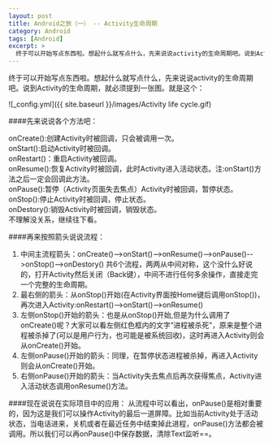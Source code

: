 ```yaml
---
layout: post
title: Android之旅（一） -- Activity生命周期
category: Android
tags: [Android]
excerpt: >
  终于可以开始写点东西啦。想起什么就写点什么，先来说说activity的生命周期吧。说到Activity的生命周期，就必须提到一
---
```



  
终于可以开始写点东西啦。想起什么就写点什么，先来说说activity的生命周期吧。说到Activity的生命周期，就必须提到一张图。就是这个：


![_config.yml]({{ site.baseurl }}/images/Activity life cycle.gif)  

####先来说说各个方法吧：

  onCreate():创建Activity时被回调，只会被调用一次。  
  onStart():启动Activity时被回调。  
  onRestart()：重启Activity被回调。  
  onResume():恢复Activity时被回调，此时Activity进入活动状态。注:onStart()方法之后一定会回调此方法。  
  onPause():暂停（Activity页面失去焦点）Activity时被回调，暂停状态。  
  onStop():停止Activity时被回调，停止状态。  
  onDestory():销毁Activity时被回调，销毁状态。  
不理解没关系，继续往下看。  

####再来按照箭头说说流程：
1. 中间主流程箭头：onCreate()-->onStart()-->onResume()-->onPause()-->onStop()-->onDestory()
    共6个流程，两两从中间对称，这个没什么好说的，打开Activity然后关闭（Back键），中间不进行任何多余操作，直接走完一个完整的生命周期。
2. 最右侧的箭头：从onStop()开始(在Activity界面按Home键后调用onStop())，再次进入Activity:onRestart()-->onStart()-->onResume()
3. 左侧onStop()开始的箭头：也是从onStop()开始,但是为什么调用了onCreate()呢？大家可以看左侧红色框内的文字“进程被杀死”，原来是整个进程被杀掉了(可以是用户行为，也可能是被系统回收)，这时再进入Activity则会从onCreate()开始。
4. 左侧onPause()开始的箭头：同理，在暂停状态进程被杀掉，再进入Activity则会从onCreate()开始。
5. 右侧onPause()开始的箭头：当Activity失去焦点后再次获得焦点，Activity进入活动状态调用onResume()方法。  

####现在说说在实际项目中的应用：
从流程中可以看出，onPause()是相对重要的，因为这是我们可以操作Activity的最后一道屏障。比如当前Activity处于活动状态，当电话进来，关机或者在最近任务中结束掉此进程，onPause()方法都会被调用。所以我们可以再onPause()中保存数据，清除Text监听==。
